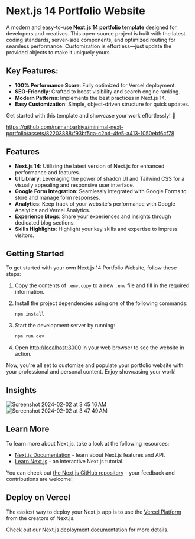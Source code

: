 # Next.js 14 Portfolio Website

A modern and easy-to-use **Next.js 14 portfolio template** designed for developers and creatives. This open-source project is built with the latest coding standards, server-side components, and optimized routing for seamless performance. Customization is effortless—just update the provided objects to make it uniquely yours.

## Key Features:
- **100% Performance Score**: Fully optimized for Vercel deployment.  
- **SEO-Friendly**: Crafted to boost visibility and search engine ranking.  
- **Modern Patterns**: Implements the best practices in Next.js 14.  
- **Easy Customization**: Simple, object-driven structure for quick updates.  

Get started with this template and showcase your work effortlessly! 🚀

https://github.com/namanbarkiya/minimal-next-portfolio/assets/82203888/f93bf5ca-c2bd-4fe5-a413-1050ebf6cf78

## Features

- **Next.js 14**: Utilizing the latest version of Next.js for enhanced performance and features.
- **UI Library**: Leveraging the power of shadcn UI and Tailwind CSS for a visually appealing and responsive user interface.
- **Google Form Integration**: Seamlessly integrated with Google Forms to store and manage form responses.
- **Analytics**: Keep track of your website's performance with Google Analytics and Vercel Analytics.
- **Experience Blogs**: Share your experiences and insights through dedicated blog sections.
- **Skills Highlights**: Highlight your key skills and expertise to impress visitors.

## Getting Started

To get started with your own Next.js 14 Portfolio Website, follow these steps:

1. Copy the contents of `.env.copy` to a new `.env` file and fill in the required information.
2. Install the project dependencies using one of the following commands:

   ```bash
   npm install
   ```

3. Start the development server by running:

   ```bash
   npm run dev
   ```

4. Open [http://localhost:3000](http://localhost:3000) in your web browser to see the website in action.

Now, you're all set to customize and populate your portfolio website with your professional and personal content. Enjoy showcasing your work!

## Insights

![Screenshot 2024-02-02 at 3 45 16 AM](https://github.com/namanbarkiya/minimal-next-portfolio/assets/82203888/3fb9c94d-9d99-4e98-92ea-14aadc91b568)
![Screenshot 2024-02-02 at 3 47 49 AM](https://github.com/namanbarkiya/minimal-next-portfolio/assets/82203888/7cfe28cc-b619-4199-9dab-1cf16723b86d)

## Learn More

To learn more about Next.js, take a look at the following resources:

- [Next.js Documentation](https://nextjs.org/docs) - learn about Next.js features and API.
- [Learn Next.js](https://nextjs.org/learn) - an interactive Next.js tutorial.

You can check out [the Next.js GitHub repository](https://github.com/vercel/next.js/) - your feedback and contributions are welcome!

## Deploy on Vercel

The easiest way to deploy your Next.js app is to use the [Vercel Platform](https://vercel.com/new?utm_medium=default-template&filter=next.js&utm_source=create-next-app&utm_campaign=create-next-app-readme) from the creators of Next.js.

Check out our [Next.js deployment documentation](https://nextjs.org/docs/deployment) for more details.
